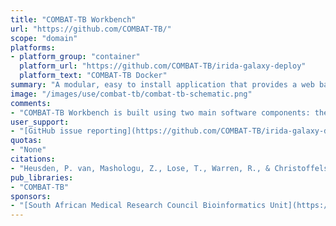 ```yaml
---
title: "COMBAT-TB Workbench"
url: "https://github.com/COMBAT-TB/"
scope: "domain"
platforms:
- platform_group: "container"
  platform_url: "https://github.com/COMBAT-TB/irida-galaxy-deploy"
  platform_text: "COMBAT-TB Docker"
summary: "A modular, easy to install application that provides a web based environment for *Mycobacterium tuberculosis* bioinformatics"
image: "/images/use/combat-tb/combat-tb-schematic.png"
comments:
- "COMBAT-TB Workbench is built using two main software components: the IRIDA Platform for its web-based user interface and data management capabilities and the Galaxy bioinformatics workflow platform for workflow execution."
user_support:
- "[GitHub issue reporting](https://github.com/COMBAT-TB/irida-galaxy-deploy/issues)"
quotas:
- "None"
citations:
- "Heusden, P. van, Mashologu, Z., Lose, T., Warren, R., & Christoffels, A. (2021). [The COMBAT-TB Workbench: Making powerful *M. tuberculosis* bioinformatics accessible](https://doi.org/10.1101/2021.09.23.21263983). *medRxiv*, 2021.09.23.21263983. https://doi.org/10.1101/2021.09.23.21263983"
pub_libraries:
- "COMBAT-TB"
sponsors:
- "[South African Medical Research Council Bioinformatics Unit](https://www.samrc.ac.za/extramural-research-units/bioinformatics-capacity-development), [South African National Bioinformatics Institute](https://www.uwc.ac.za/study/all-areas-of-study/institutes/south-african-national-bioinformatics-institute/overview), University of the Western Cape, South Africa"
---
```

